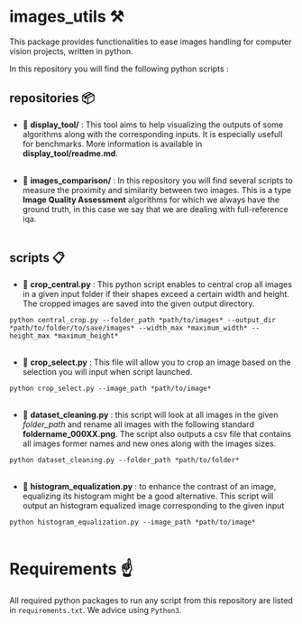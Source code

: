 # images_utils  ⚒️

This package provides functionalities to ease images handling for computer vision projects, written in python.

In this repository you will find the following python scripts : 

## repositories 📦

- 📁 **display_tool/** : This tool aims to help visualizing the outputs of some algorithms along with the corresponding inputs. It is especially usefull for benchmarks. More information is available in **display_tool/readme.md**. </br></br>

- 📁 **images_comparison/** : In this repository you will find several scripts to measure the proximity and similarity between two images. This is a type **Image Quality Assessment** algorithms for which we always have the ground truth, in this case we say that we are dealing with full-reference iqa. </br></br>

## scripts 📋

- 📝 **crop_central.py** : This python script enables to central crop all images in a given input folder if their shapes exceed a certain width and height. The cropped images are saved into the given output directory.

`python central_crop.py --folder_path *path/to/images* --output_dir *path/to/folder/to/save/images* --width_max *maximum_width* --height_max *maximum_height*` </br></br>


- 📝 **crop_select.py** : This file will allow you to crop an image based on the selection you will input when script launched. 

`python crop_select.py --image_path *path/to/image*` </br></br>


- 📝 **dataset_cleaning.py** : this script will look at all images in the given *folder_path* and rename all images with the following standard **foldername_000XX.png**. The script also outputs a csv file that contains all images former names and new ones along with the images sizes. 

`python dataset_cleaning.py --folder_path *path/to/folder*` </br></br>


- 📝 **histogram_equalization.py** : to enhance the contrast of an image, equalizing its histogram might be a good alternative. This script will output an histogram equalized image corresponding to the given input

`python histogram_equalization.py --image_path *path/to/image*` </br></br>

# Requirements ☝️

All required python packages to run any script from this repository are listed in `requirements.txt`. We advice using `Python3`. </br></br>
